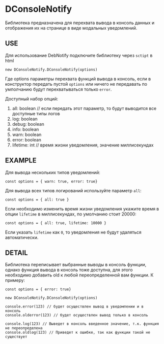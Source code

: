 # DConsoleNotify
Библиотека предназначена для перехвата вывода в консоль данных и отображения их на странице в виде модальных уведомлений.

## USE
Для использование DebNotify подключите библиотеку через `sctipt` в html

`new DConsoleNotify.DConsoleNotify(options)`

Где options параметры перехвата функций вывода в консоль, если в конструктор передать пустой `options` или ничего не 
передавать по умполчанию будут перехватываться только `error`.

Доступный набор опций:
1. all: boolean    // если передать этот параметр, то будут выводится все доступные типы логов  
2. log: boolean
3. debug: boolean
4. info: boolean
5. warn: boolean
6. error: boolean
7. lifetime: int    // время жизни уведомления, значение миллисекундах

## EXAMPLE
Для вывода нескольких типов уведомлений:

`const options = { warn: true, error: true}`


Для вывода всех типов логирований используйте параметр `all`:

`const options = { all: true }`


Если необходимо изменить время жизни уведомления укажите время в опции `lifetime` 
в миллисекундах, по умолчанию стоит 20000:

`const options = { all: true, lifetime: 10000 }`

Если указать `lifetime` как `0`, то уведомления не будут удаляться автоматически. 

## DETAIL
Библиотека переписывает выбранные выводы в консоль функции, 
однако функция вывода в консоль тоже доступна, 
для этого необходимо добавить old к любой переопределенной вам функции.
К примеру:

```
const options = { error: true}

new DConsoleNotify.DConsoleNotify(options)

console.error(123) // будет осуществлен вывод в уведомлении и в консоль
console.olderror(123) // будет осуществлен вывод только в консоль

console.log(123) // Выведет в консоль введенное значение, т.к. функция не переопределена
console.oldlog(123) // Приведет к ошибке, так как функции такой не существует

```